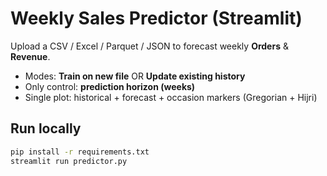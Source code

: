 # Weekly Sales Predictor (Streamlit)

Upload a CSV / Excel / Parquet / JSON to forecast weekly **Orders** & **Revenue**.
- Modes: **Train on new file** OR **Update existing history**
- Only control: **prediction horizon (weeks)**
- Single plot: historical + forecast + occasion markers (Gregorian + Hijri)

## Run locally
```bash
pip install -r requirements.txt
streamlit run predictor.py